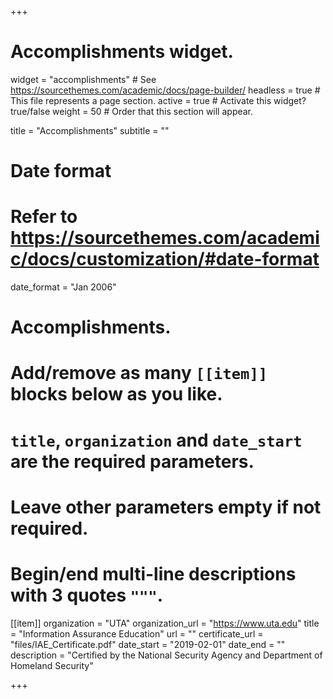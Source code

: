 +++
# Accomplishments widget.
widget = "accomplishments"  # See https://sourcethemes.com/academic/docs/page-builder/
headless = true  # This file represents a page section.
active = true  # Activate this widget? true/false
weight = 50  # Order that this section will appear.

title = "Accomplish&shy;ments"
subtitle = ""

# Date format
#   Refer to https://sourcethemes.com/academic/docs/customization/#date-format
date_format = "Jan 2006"

# Accomplishments.
#   Add/remove as many `[[item]]` blocks below as you like.
#   `title`, `organization` and `date_start` are the required parameters.
#   Leave other parameters empty if not required.
#   Begin/end multi-line descriptions with 3 quotes `"""`.

[[item]]
  organization = "UTA"
  organization_url = "https://www.uta.edu"
  title = "Information Assurance Education"
  url = ""
  certificate_url = "files/IAE_Certificate.pdf"
  date_start = "2019-02-01"
  date_end = ""
  description = "Certified by the National Security Agency and Department of Homeland Security"

+++
